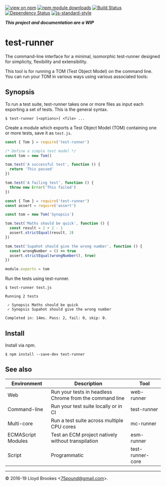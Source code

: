 [![view on npm](https://img.shields.io/npm/v/test-runner.svg)](https://www.npmjs.org/package/test-runner)
[![npm module downloads](https://img.shields.io/npm/dt/test-runner.svg)](https://www.npmjs.org/package/test-runner)
[![Build Status](https://travis-ci.org/test-runner-js/test-runner.svg?branch=master)](https://travis-ci.org/test-runner-js/test-runner)
[![Dependency Status](https://badgen.net/david/dep/test-runner-js/test-runner)](https://david-dm.org/test-runner-js/test-runner)
[![js-standard-style](https://img.shields.io/badge/code%20style-standard-brightgreen.svg)](https://github.com/feross/standard)

***This project and documentation are a WIP***

# test-runner

The command-line interface for a minimal, isomorphic test-runner designed for simplicity, flexibility and extensibility.

This tool is for running a TOM (Test Object Model) on the command line. You can run your TOM in various ways using various associated tools:

## Synopsis

To run a test suite, test-runner takes one or more files as input each exporting a set of tests. This is the general syntax.

```
$ test-runner [<options>] <file> ...
```





Create a module which exports a Test Object Model (TOM) containing one or more tests, save it as `test.js`.


```js
const { Tom } = require('test-runner')

/* Define a simple test model */
const tom = new Tom()

tom.test('A successful test', function () {
  return 'This passed'
})

tom.test('A failing test', function () {
  throw new Error('This failed')
})
```


```js
const { Tom } = require('test-runner')
const assert = require('assert')

const tom = new Tom('Synopsis')

tom.test('Maths should be quick', function () {
  const result = 2 + 2 - 1
  assert.strictEqual(result, 3)
})

tom.test('Supahot should give the wrong number', function () {
  const wrongNumber = () => true
  assert.strictEqual(wrongNumber(), true)
})

module.exports = tom
```

Run the tests using test-runner.

```
$ test-runner test.js

Running 2 tests

 ✓ Synopsis Maths should be quick
 ✓ Synopsis Supahot should give the wrong number

Completed in: 14ms. Pass: 2, fail: 0, skip: 0.
```

## Install

Install via npm.

```
$ npm install --save-dev test-runner
```

## See also

| Environment  | Description                          | Tool          |
| -----------  | ------------------------             | ------------- |
| Web          | Run your tests in headless Chrome from the command line | web-runner    |
| Command-line | Run your test suite locally or in CI | test-runner   |
| Multi-core   | Run a test suite across multiple CPU cores | mc-runner   |
| ECMAScript Modules | Test an ECM project natively without transpilation | esm-runner   |
| Script       | Programmatic | test-runner-core |


* * *

&copy; 2016-19 Lloyd Brookes \<75pound@gmail.com\>.
